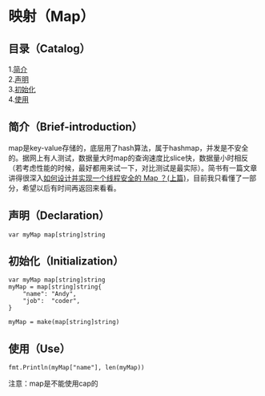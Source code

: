 # 映射（Map）
## 目录（Catalog）
1.[简介](#简介brief-intruduction)</br>
2.[声明](#声明declaration)</br>
3.[初始化](#初始化initialization)</br>
4.[使用](#使用use)</br>
## 简介（Brief-introduction）
map是key-value存储的，底层用了hash算法，属于hashmap，并发是不安全的。据网上有人测试，数据量大时map的查询速度比slice快，数据量小时相反（若考虑性能的时候，最好都用来试一下，对比测试是最实际）。简书有一篇文章讲得很深入[如何设计并实现一个线程安全的 Map ？(上篇)](https://www.jianshu.com/p/cd41ca8741f4)，目前我只看懂了一部分，希望以后有时间再返回来看看。
## 声明（Declaration）
```
var myMap map[string]string
```
## 初始化（Initialization）
```
var myMap map[string]string
myMap = map[string]string{
	"name": "Andy",
	"job":  "coder",
}

myMap = make(map[string]string)
```
## 使用（Use）
```
fmt.Println(myMap["name"], len(myMap))
```
注意：map是不能使用cap的
